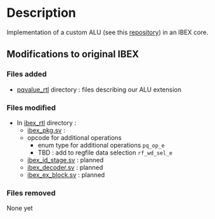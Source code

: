 # Description

Implementation of a custom ALU (see this [repository](https://github.com/awongng/PE)) in an IBEX core.

## Modifications to original IBEX

### Files added

* [pqvalue_rtl](./pqvalue_rtl) directory : files describing our ALU extension

### Files modified

* In [ibex_rtl](./ibex_rtl) directory :
  * [ibex_pkg.sv](./ibex_rtl/ibex_pkg.sv) :
  * opcode for additional operations
    * enum type for additional operations ```pq_op_e```
    * TBD : add to regfile data selection ```rf_wd_sel_e```
  * [ibex_id_stage.sv](./ibex_rtl/ibex_id_stage.sv) : planned
  * [ibex_decoder.sv](./ibex_rtl/ibex_decoder.sv) : planned
  * [ibex_ex_block.sv](./ibex_rtl/ibex_ex_block.sv) : planned

### Files removed

None yet
